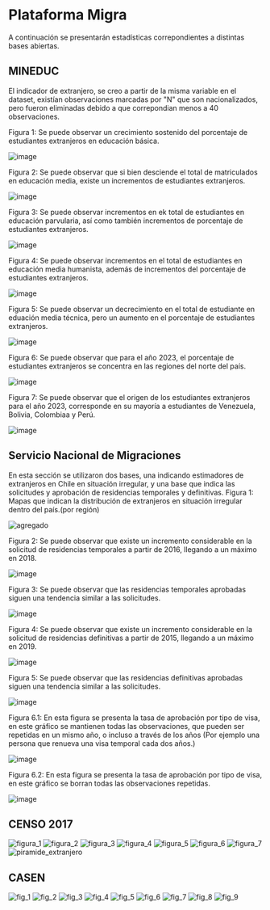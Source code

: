 # Plataforma Migra
A continuación se presentarán estadísticas correpondientes a distintas bases abiertas.
## MINEDUC
El indicador de extranjero, se creo a partir de la misma variable en el dataset, existían observaciones marcadas por "N" que son nacionalizados, pero fueron eliminadas debido a que correpondian menos a 40 observaciones.

Figura 1: Se puede observar un crecimiento sostenido del porcentaje de estudiantes extranjeros en educación básica.

![image](https://github.com/NucleoMIGRA/Plataforma_privado/assets/154906172/e798fff6-303c-4784-9cea-0a48005f935b)

Figura 2: Se puede observar que si bien desciende el total de matriculados en educación media, existe un incrementos de estudiantes extranjeros.

![image](https://github.com/NucleoMIGRA/Plataforma_privado/assets/154906172/3f3c7c00-89f3-4bfd-a64d-134d5de701b7)

Figura 3: Se puede observar incrementos en ek  total de estudiantes en educación parvularia, así como también incrementos de porcentaje de estudiantes extranjeros.

![image](https://github.com/NucleoMIGRA/Plataforma_privado/assets/154906172/4e762b8f-7344-4efd-bad4-7903f3143ffe)

Figura 4: Se puede observar incrementos en el total de estudiantes en educación media humanista, además de incrementos del porcentaje de estudiantes extranjeros.

![image](https://github.com/NucleoMIGRA/Plataforma_privado/assets/154906172/278a3191-5752-459f-a031-356107908ad4)

Figura 5: Se puede observar un decrecimiento en el total de estudiante en eduación media técnica, pero un aumento en el porcentaje de estudiantes extranjeros.

![image](https://github.com/NucleoMIGRA/Plataforma_privado/assets/154906172/5050aee9-d90c-404e-8618-3433e11adaf6)

Figura 6: Se puede observar que para el año 2023, el porcentaje de estudiantes extranjeros se concentra en las regiones del norte del país.

![image](https://github.com/NucleoMIGRA/Plataforma_privado/assets/154906172/adef55f9-eceb-48f7-9f25-d1321958c511)

Figura 7: Se puede observar que el origen de los estudiantes extranjeros para el año 2023, corresponde en su mayoría a estudiantes de Venezuela, Bolivia, Colombiaa y Perú.

![image](https://github.com/NucleoMIGRA/Plataforma_privado/assets/154906172/cf36f7fe-26b1-455f-ac22-827c3b0fce3c)


## Servicio Nacional de Migraciones
En esta sección se utilizaron dos bases, una indicando estimadores de extranjeros en Chile en situación irregular, y una base que indica las solicitudes y aprobación de residencias temporales y definitivas.
Figura 1: Mapas que indican la distribución de extranjeros en situación irregular dentro del país.(por región)

![agregado](https://github.com/NucleoMIGRA/Plataforma_privado/assets/154906172/0a15e904-28d2-4ab7-884b-a9323886ce42)

Figura 2: Se puede observar que existe un incremento considerable en la solicitud de residencias temporales a partir de 2016, llegando a un máximo en 2018.

![image](https://github.com/NucleoMIGRA/Plataforma_privado/assets/154906172/90e236fd-8e69-4cda-ad16-1e09be49c3d1)

Figura 3: Se puede observar que las residencias temporales aprobadas siguen una tendencia similar a las solicitudes.

![image](https://github.com/NucleoMIGRA/Plataforma_privado/assets/154906172/feca93ea-a3a2-425b-bf91-cee753485c5a)

Figura 4: Se puede observar que existe un incremento considerable en la solicitud de residencias definitivas a partir de 2015, llegando a un máximo en 2019.

![image](https://github.com/NucleoMIGRA/Plataforma_privado/assets/154906172/87ccecfe-041a-4ebc-a0ee-a723bac268a3)

Figura 5: Se puede observar que las residencias definitivas aprobadas siguen una tendencia similar a las solicitudes.

![image](https://github.com/NucleoMIGRA/Plataforma_privado/assets/154906172/0106cfa6-b8a0-49ff-88df-e675833cadc0)

Figura 6.1: En esta figura se presenta la tasa de aprobación por tipo de visa, en este gráfico se mantienen todas las observaciones, que pueden ser repetidas en un mismo año, o incluso a través de los años (Por ejemplo una persona que renueva una visa temporal cada dos años.)

![image](https://github.com/NucleoMIGRA/Plataforma_privado/assets/154906172/d5b7f5ec-8972-437b-9624-f0f93842c82f)

Figura 6.2: En esta figura se presenta la tasa de aprobación por tipo de visa, en este gráfico se borran todas las observaciones repetidas.

![image](https://github.com/NucleoMIGRA/Plataforma_privado/assets/154906172/d91af72c-034a-4cb5-88fc-d14089dc045c)


## CENSO 2017
![figura_1](https://github.com/NucleoMIGRA/Plataforma_privado/assets/154906172/f51fdcb7-50b3-432d-8b7f-bf03083905fa)
![figura_2](https://github.com/NucleoMIGRA/Plataforma_privado/assets/154906172/49b7c763-f9fd-4e8e-84eb-17ad995cbecf)
![figura_3](https://github.com/NucleoMIGRA/Plataforma_privado/assets/154906172/4cf23ede-6189-4f2f-b073-6e352c113643)
![figura_4](https://github.com/NucleoMIGRA/Plataforma_privado/assets/154906172/592efe8b-7b20-4292-b4fc-35e538482e77)
![figura_5](https://github.com/NucleoMIGRA/Plataforma_privado/assets/154906172/ce5a9b77-00dd-4ab9-ba97-b15bd2f854eb)
![figura_6](https://github.com/NucleoMIGRA/Plataforma_privado/assets/154906172/7beb605a-2b73-413d-ba42-06b324b65d5a)
![figura_7](https://github.com/NucleoMIGRA/Plataforma_privado/assets/154906172/cec2f877-a1ac-4aa2-b66e-a7505d6e9420)
![piramide_extranjero](https://github.com/NucleoMIGRA/Plataforma_privado/assets/154906172/354b0209-66c7-450c-bba1-64082e77eb44)
## CASEN
![fig_1](https://github.com/NucleoMIGRA/Plataforma_privado/assets/154906172/9c8cd81f-bf1b-4f75-9d14-31a6419bcd9b)
![fig_2](https://github.com/NucleoMIGRA/Plataforma_privado/assets/154906172/8c44817f-69f0-4c20-afd3-0cb613dfb93a)
![fig_3](https://github.com/NucleoMIGRA/Plataforma_privado/assets/154906172/7c8cda9f-7c13-4a1f-a0c2-f7ac439b0f90)
![fig_4](https://github.com/NucleoMIGRA/Plataforma_privado/assets/154906172/b2d10400-64c2-4e56-9496-c044143ace79)
![fig_5](https://github.com/NucleoMIGRA/Plataforma_privado/assets/154906172/7d50ced9-4ca5-412f-b562-619a629cb70c)
![fig_6](https://github.com/NucleoMIGRA/Plataforma_privado/assets/154906172/43956083-99a0-4050-a0ea-7c222996f01a)
![fig_7](https://github.com/NucleoMIGRA/Plataforma_privado/assets/154906172/1f3f392d-42ef-49d0-880b-1e29b6538534)
![fig_8](https://github.com/NucleoMIGRA/Plataforma_privado/assets/154906172/e56f8a3a-2f4c-4052-afb8-fffb70c8063c)
![fig_9](https://github.com/NucleoMIGRA/Plataforma_privado/assets/154906172/aba0f21a-7b4b-4552-b5df-b2d38f6c7ff1)
